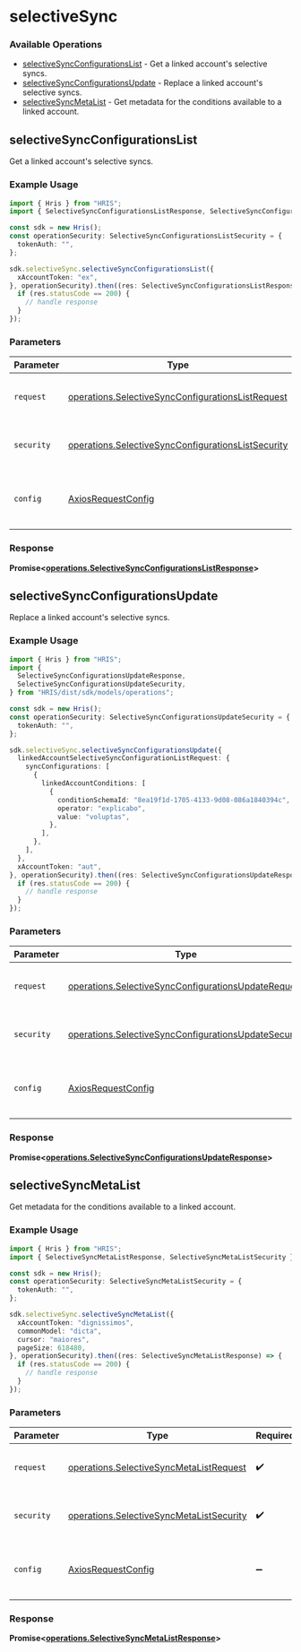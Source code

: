 # selectiveSync

### Available Operations

* [selectiveSyncConfigurationsList](#selectivesyncconfigurationslist) - Get a linked account's selective syncs.
* [selectiveSyncConfigurationsUpdate](#selectivesyncconfigurationsupdate) - Replace a linked account's selective syncs.
* [selectiveSyncMetaList](#selectivesyncmetalist) - Get metadata for the conditions available to a linked account.

## selectiveSyncConfigurationsList

Get a linked account's selective syncs.

### Example Usage

```typescript
import { Hris } from "HRIS";
import { SelectiveSyncConfigurationsListResponse, SelectiveSyncConfigurationsListSecurity } from "HRIS/dist/sdk/models/operations";

const sdk = new Hris();
const operationSecurity: SelectiveSyncConfigurationsListSecurity = {
  tokenAuth: "",
};

sdk.selectiveSync.selectiveSyncConfigurationsList({
  xAccountToken: "ex",
}, operationSecurity).then((res: SelectiveSyncConfigurationsListResponse) => {
  if (res.statusCode == 200) {
    // handle response
  }
});
```

### Parameters

| Parameter                                                                                                                | Type                                                                                                                     | Required                                                                                                                 | Description                                                                                                              |
| ------------------------------------------------------------------------------------------------------------------------ | ------------------------------------------------------------------------------------------------------------------------ | ------------------------------------------------------------------------------------------------------------------------ | ------------------------------------------------------------------------------------------------------------------------ |
| `request`                                                                                                                | [operations.SelectiveSyncConfigurationsListRequest](../../models/operations/selectivesyncconfigurationslistrequest.md)   | :heavy_check_mark:                                                                                                       | The request object to use for the request.                                                                               |
| `security`                                                                                                               | [operations.SelectiveSyncConfigurationsListSecurity](../../models/operations/selectivesyncconfigurationslistsecurity.md) | :heavy_check_mark:                                                                                                       | The security requirements to use for the request.                                                                        |
| `config`                                                                                                                 | [AxiosRequestConfig](https://axios-http.com/docs/req_config)                                                             | :heavy_minus_sign:                                                                                                       | Available config options for making requests.                                                                            |


### Response

**Promise<[operations.SelectiveSyncConfigurationsListResponse](../../models/operations/selectivesyncconfigurationslistresponse.md)>**


## selectiveSyncConfigurationsUpdate

Replace a linked account's selective syncs.

### Example Usage

```typescript
import { Hris } from "HRIS";
import {
  SelectiveSyncConfigurationsUpdateResponse,
  SelectiveSyncConfigurationsUpdateSecurity,
} from "HRIS/dist/sdk/models/operations";

const sdk = new Hris();
const operationSecurity: SelectiveSyncConfigurationsUpdateSecurity = {
  tokenAuth: "",
};

sdk.selectiveSync.selectiveSyncConfigurationsUpdate({
  linkedAccountSelectiveSyncConfigurationListRequest: {
    syncConfigurations: [
      {
        linkedAccountConditions: [
          {
            conditionSchemaId: "8ea19f1d-1705-4133-9d08-086a1840394c",
            operator: "explicabo",
            value: "voluptas",
          },
        ],
      },
    ],
  },
  xAccountToken: "aut",
}, operationSecurity).then((res: SelectiveSyncConfigurationsUpdateResponse) => {
  if (res.statusCode == 200) {
    // handle response
  }
});
```

### Parameters

| Parameter                                                                                                                    | Type                                                                                                                         | Required                                                                                                                     | Description                                                                                                                  |
| ---------------------------------------------------------------------------------------------------------------------------- | ---------------------------------------------------------------------------------------------------------------------------- | ---------------------------------------------------------------------------------------------------------------------------- | ---------------------------------------------------------------------------------------------------------------------------- |
| `request`                                                                                                                    | [operations.SelectiveSyncConfigurationsUpdateRequest](../../models/operations/selectivesyncconfigurationsupdaterequest.md)   | :heavy_check_mark:                                                                                                           | The request object to use for the request.                                                                                   |
| `security`                                                                                                                   | [operations.SelectiveSyncConfigurationsUpdateSecurity](../../models/operations/selectivesyncconfigurationsupdatesecurity.md) | :heavy_check_mark:                                                                                                           | The security requirements to use for the request.                                                                            |
| `config`                                                                                                                     | [AxiosRequestConfig](https://axios-http.com/docs/req_config)                                                                 | :heavy_minus_sign:                                                                                                           | Available config options for making requests.                                                                                |


### Response

**Promise<[operations.SelectiveSyncConfigurationsUpdateResponse](../../models/operations/selectivesyncconfigurationsupdateresponse.md)>**


## selectiveSyncMetaList

Get metadata for the conditions available to a linked account.

### Example Usage

```typescript
import { Hris } from "HRIS";
import { SelectiveSyncMetaListResponse, SelectiveSyncMetaListSecurity } from "HRIS/dist/sdk/models/operations";

const sdk = new Hris();
const operationSecurity: SelectiveSyncMetaListSecurity = {
  tokenAuth: "",
};

sdk.selectiveSync.selectiveSyncMetaList({
  xAccountToken: "dignissimos",
  commonModel: "dicta",
  cursor: "maiores",
  pageSize: 618480,
}, operationSecurity).then((res: SelectiveSyncMetaListResponse) => {
  if (res.statusCode == 200) {
    // handle response
  }
});
```

### Parameters

| Parameter                                                                                            | Type                                                                                                 | Required                                                                                             | Description                                                                                          |
| ---------------------------------------------------------------------------------------------------- | ---------------------------------------------------------------------------------------------------- | ---------------------------------------------------------------------------------------------------- | ---------------------------------------------------------------------------------------------------- |
| `request`                                                                                            | [operations.SelectiveSyncMetaListRequest](../../models/operations/selectivesyncmetalistrequest.md)   | :heavy_check_mark:                                                                                   | The request object to use for the request.                                                           |
| `security`                                                                                           | [operations.SelectiveSyncMetaListSecurity](../../models/operations/selectivesyncmetalistsecurity.md) | :heavy_check_mark:                                                                                   | The security requirements to use for the request.                                                    |
| `config`                                                                                             | [AxiosRequestConfig](https://axios-http.com/docs/req_config)                                         | :heavy_minus_sign:                                                                                   | Available config options for making requests.                                                        |


### Response

**Promise<[operations.SelectiveSyncMetaListResponse](../../models/operations/selectivesyncmetalistresponse.md)>**

